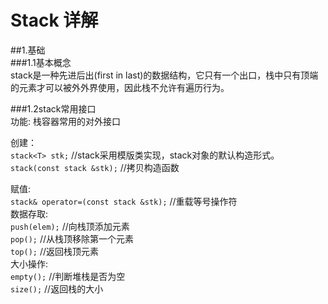 # Stack 详解      

##1.基础      
###1.1基本概念      
stack是一种先进后出(first in last)的数据结构，它只有一个出口，栈中只有顶端的元素才可以被外外界使用，因此栈不允许有遍历行为。        

###1.2stack常用接口     
功能: 栈容器常用的对外接口      

创建：     
`stack<T> stk;` //stack采用模版类实现，stack对象的默认构造形式。  
`stack(const stack &stk);` //拷贝构造函数     

赋值:     
`stack& operator=(const stack &stk);` //重载等号操作符     
数据存取:       
`push(elem);` //向栈顶添加元素     
`pop();` //从栈顶移除第一个元素       
`top();` //返回栈顶元素       
大小操作:   
`empty();` //判断堆栈是否为空   
`size();` //返回栈的大小